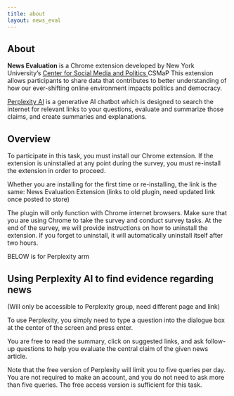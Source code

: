 ```yaml
---
title: about
layout: news_eval
---
```

<style>

</style>  
## About 
**News Evaluation** is a Chrome extension developed by New York University’s <a href="https://csmapnyu.org/">Center for Social Media and Politics </a>CSMaP This extension allows participants to share data that contributes to better understanding of how our ever-shifting online environment impacts politics and democracy.
<p><a href="https://www.perplexity.ai/search/what-is-perplexity-ai-p84I4FMKSJaLzI1KEBMevQ">Perplexity AI</a> is a generative AI chatbot which is designed to search the internet for relevant links to your questions, evaluate and summarize those claims, and create summaries and explanations.</p> 

## Overview
<p>To participate in this task, you must install our Chrome extension. If the extension is uninstalled at any point during the survey, you must re-install the extension in order to proceed.</p>
<p>Whether you are installing for the first time or re-installing, the link is the same: News Evaluation Extension (links to old plugin, need updated link once posted to store)</p>
<p>The plugin will only function with Chrome internet browsers. Make sure that you are using Chrome to take the survey and conduct survey tasks. At the end of the survey, we will provide instructions on how to uninstall the extension. If you forget to uninstall, it will automatically uninstall itself after two hours.</p>

BELOW is for Perplexity arm 
## Using Perplexity AI to find evidence regarding news
(Will only be accessible to Perplexity group, need different page and link)
<p>To use Perplexity, you simply need to type a question into the dialogue box at the center of the screen and press enter.</p>
<p>You are free to read the summary, click on suggested links, and ask follow-up questions to help you evaluate the central claim of the given news article.</p>
<p>Note that the free version of Perplexity will limit you to five queries per day. You are not required to make an account, and you do not need to ask more than five queries. The free access version is sufficient for this task.</p>




